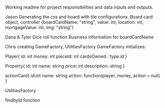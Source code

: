 Working readme for project responsibilities and data inputs and outputs.

Jason
Generating the css and board with tile configurations.
Board card object, controller
{boardCardName: "string", value: int, location: int, mortgageValue: int, img: "string"}

Dana & Tyler
Dice roll function
Business information for boardCardName

Chris
creating GameFactory, UtilitiesFactory
GameFactory initializes:

Player{
  id: int
  money: int
  pieceId: int
  cardsOwned : type.id
}

Property{
  id: int
  name: string
  price: int
  description: string
}

actionCard{
  id:int
  name: string
  action: function(player, money, action = null)
}

UtilitiesFactory

findbyId function

